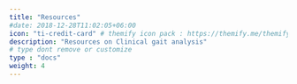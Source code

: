```yaml
---
title: "Resources"
#date: 2018-12-28T11:02:05+06:00
icon: "ti-credit-card" # themify icon pack : https://themify.me/themify-icons
description: "Resources on Clinical gait analysis"
# type dont remove or customize
type : "docs"
weight: 4
---
```

